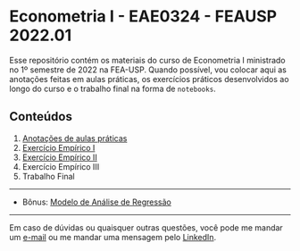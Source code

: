 # Econometria I - EAE0324 - FEAUSP 2022.01

Esse repositório contém os materiais do curso de Econometria I ministrado no 1º semestre de 2022 na FEA-USP. Quando possível, vou colocar aqui as anotações feitas em aulas práticas, os exercícios práticos desenvolvidos ao longo do curso e o trabalho final na forma de `notebooks`.

## Conteúdos

1. [Anotações de aulas práticas](monitorias.ipynb)
2. [Exercício Empírico I](ex_empirico_01.ipynb)
3. [Exercício Empírico II](ex_empirico_02.ipynb)
4. Exercício Empírico III
5. Trabalho Final

*** 

- Bônus: [Modelo de Análise de Regressão](template_analise_regressao.ipynb)

***

Em caso de dúvidas ou quaisquer outras questões, você pode me mandar um [e-mail](mailto:vdbaldoino@gmail.com?subject=GitHub%20-%20Econometria) ou me mandar uma mensagem pelo [LinkedIn](https://www.linkedin.com/in/vitorbaldoino/).